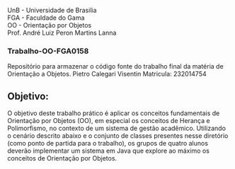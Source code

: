 UnB - Universidade de Brasilia  
FGA - Faculdade do Gama  
OO - Orientação por Objetos  
Prof. André Luiz Peron Martins Lanna  


### Trabalho-OO-FGA0158
Repositório para armazenar o código fonte do trabalho final da matéria de Orientação a Objetos.
Pietro Calegari Visentin  Matricula: 232014754


## Objetivo:  
O objetivo deste trabalho prático é aplicar os conceitos fundamentais de
Orientação por Objetos (OO), em especial os conceitos de Herança e Polimorfismo,
no contexto de um sistema de gestão acadêmico. Utilizando o cenário descrito
abaixo e o conjunto de classes presentes nesse diretório (como ponto de partida
para o trabalho), os grupos de quatro alunos deverão implementar um sistema em
Java que explore ao máximo os conceitos de Orientação por Objetos.
